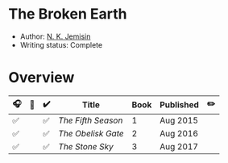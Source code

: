 # The Broken Earth

- Author: [N. K. Jemisin](../../authors.md#nk-jemisin)
- Writing status: Complete

# Overview

| 🎧 | 📱 | ✔️ | Title | Book | Published | ✏️ |
| - | - | - | - | - | - | - |
| ✅ | | ✅ | _The Fifth Season_ | 1 | Aug 2015 | |
| ✅ | | ✅ | _The Obelisk Gate_ | 2 | Aug 2016 | |
| ✅ | | ✅ | _The Stone Sky_ | 3 | Aug 2017 | |

